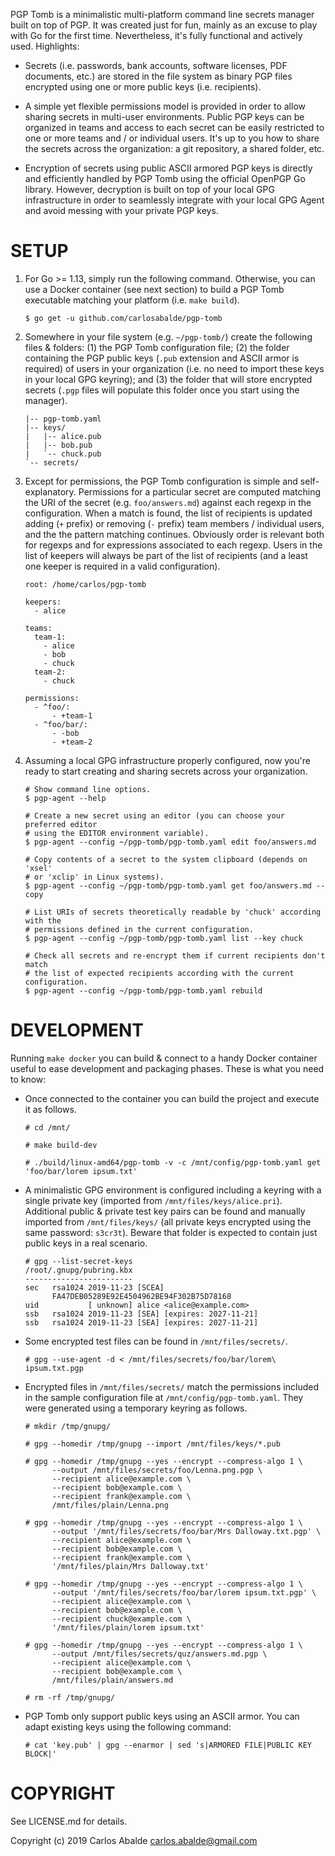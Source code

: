 PGP Tomb is a minimalistic multi-platform command line secrets manager built on top of PGP. It was created just for fun, mainly as an excuse to play with Go for the first time. Nevertheless, it's fully functional and actively used. Highlights:

- Secrets (i.e. passwords, bank accounts, software licenses, PDF documents, etc.) are stored in the file system as binary PGP files encrypted using one or more public keys (i.e. recipients).

- A simple yet flexible permissions model is provided in order to allow sharing secrets in multi-user environments. Public PGP keys can be organized in teams and access to each secret can be easily restricted to one or more teams and / or individual users. It's up to you how to share the secrets across the organization: a git repository, a shared folder, etc.

- Encryption of secrets using public ASCII armored PGP keys is directly and efficiently handled by PGP Tomb using the official OpenPGP Go library. However, decryption is built on top of your local GPG infrastructure in order to seamlessly integrate with your local GPG Agent and avoid messing with your private PGP keys.

SETUP
=====

1. For Go >= 1.13, simply run the following command. Otherwise, you can use a Docker container (see next section) to build a PGP Tomb executable matching your platform (i.e. `make build`).
   ```
   $ go get -u github.com/carlosabalde/pgp-tomb
   ```

2. Somewhere in your file system (e.g. `~/pgp-tomb/`) create the following files & folders: (1) the PGP Tomb configuration file; (2) the folder containing the PGP public keys (`.pub` extension and ASCII armor is required) of users in your organization (i.e. no need to import these keys in your local GPG keyring); and (3) the folder that will store encrypted secrets (`.pgp` files will populate this folder once you start using the manager).
   ```
   |-- pgp-tomb.yaml
   |-- keys/
   |   |-- alice.pub
   |   |-- bob.pub
   |   `-- chuck.pub
   `-- secrets/   
   ```

3. Except for permissions, the PGP Tomb configuration is simple and self-explanatory. Permissions for a particular secret are computed matching the URI of the secret (e.g. `foo/answers.md`) against each regexp in the configuration. When a match is found, the list of recipients is updated adding (`+` prefix) or removing (`-` prefix) team members / individual users, and the the pattern matching continues. Obviously order is relevant both for regexps and for expressions associated to each regexp. Users in the list of keepers will always be part of the list of recipients (and a least one keeper is required in a valid configuration).
   ```
   root: /home/carlos/pgp-tomb

   keepers:
     - alice

   teams:
     team-1:
       - alice
       - bob
       - chuck
     team-2:
       - chuck

   permissions:
     - ^foo/:
         - +team-1
     - ^foo/bar/:
         - -bob
         - +team-2
   ```

4. Assuming a local GPG infrastructure properly configured, now you're ready to start creating and sharing secrets across your organization.
   ```
   # Show command line options.   
   $ pgp-agent --help

   # Create a new secret using an editor (you can choose your preferred editor
   # using the EDITOR environment variable).
   $ pgp-agent --config ~/pgp-tomb/pgp-tomb.yaml edit foo/answers.md

   # Copy contents of a secret to the system clipboard (depends on 'xsel'
   # or 'xclip' in Linux systems).
   $ pgp-agent --config ~/pgp-tomb/pgp-tomb.yaml get foo/answers.md --copy

   # List URIs of secrets theoretically readable by 'chuck' according with the
   # permissions defined in the current configuration.
   $ pgp-agent --config ~/pgp-tomb/pgp-tomb.yaml list --key chuck

   # Check all secrets and re-encrypt them if current recipients don't match
   # the list of expected recipients according with the current configuration.
   $ pgp-agent --config ~/pgp-tomb/pgp-tomb.yaml rebuild
   ```

DEVELOPMENT
===========

Running `make docker` you can build & connect to a handy Docker container useful to ease development and packaging phases. These is what you need to know:

- Once connected to the container you can build the project and execute it as follows.
  ```
  # cd /mnt/

  # make build-dev

  # ./build/linux-amd64/pgp-tomb -v -c /mnt/config/pgp-tomb.yaml get 'foo/bar/lorem ipsum.txt'
  ```

- A minimalistic GPG environment is configured including a keyring with a single private key (imported from `/mnt/files/keys/alice.pri`). Additional public & private test key pairs can be found and manually imported from `/mnt/files/keys/` (all private keys encrypted using the same password: `s3cr3t`). Beware that folder is expected to contain just public keys in a real scenario.
  ```
  # gpg --list-secret-keys
  /root/.gnupg/pubring.kbx
  ------------------------
  sec   rsa1024 2019-11-23 [SCEA]
        FA47DEB05289E92E4504962BE94F302B75D78168
  uid           [ unknown] alice <alice@example.com>
  ssb   rsa1024 2019-11-23 [SEA] [expires: 2027-11-21]
  ssb   rsa1024 2019-11-23 [SEA] [expires: 2027-11-21]
  ```

- Some encrypted test files can be found in `/mnt/files/secrets/`.
  ```
  # gpg --use-agent -d < /mnt/files/secrets/foo/bar/lorem\ ipsum.txt.pgp
  ```

- Encrypted files in `/mnt/files/secrets/` match the permissions included in the sample configuration file at `/mnt/config/pgp-tomb.yaml`. They were generated using a temporary keyring as follows.
  ```
  # mkdir /tmp/gnupg/

  # gpg --homedir /tmp/gnupg --import /mnt/files/keys/*.pub

  # gpg --homedir /tmp/gnupg --yes --encrypt --compress-algo 1 \
        --output /mnt/files/secrets/foo/Lenna.png.pgp \
        --recipient alice@example.com \
        --recipient bob@example.com \
        --recipient frank@example.com \
        /mnt/files/plain/Lenna.png

  # gpg --homedir /tmp/gnupg --yes --encrypt --compress-algo 1 \
        --output '/mnt/files/secrets/foo/bar/Mrs Dalloway.txt.pgp' \
        --recipient alice@example.com \
        --recipient bob@example.com \
        --recipient frank@example.com \
        '/mnt/files/plain/Mrs Dalloway.txt'

  # gpg --homedir /tmp/gnupg --yes --encrypt --compress-algo 1 \
        --output '/mnt/files/secrets/foo/bar/lorem ipsum.txt.pgp' \
        --recipient alice@example.com \
        --recipient bob@example.com \
        --recipient chuck@example.com \
        '/mnt/files/plain/lorem ipsum.txt'

  # gpg --homedir /tmp/gnupg --yes --encrypt --compress-algo 1 \
        --output /mnt/files/secrets/quz/answers.md.pgp \
        --recipient alice@example.com \
        --recipient bob@example.com \
        /mnt/files/plain/answers.md

  # rm -rf /tmp/gnupg/
  ```

- PGP Tomb only support public keys using an ASCII armor. You can adapt existing keys using the following command:
  ```
  # cat 'key.pub' | gpg --enarmor | sed 's|ARMORED FILE|PUBLIC KEY BLOCK|'
  ```

COPYRIGHT
=========

See LICENSE.md for details.

Copyright (c) 2019 Carlos Abalde <carlos.abalde@gmail.com>
